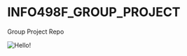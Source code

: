 # INFO498F_GROUP_PROJECT
Group Project Repo     

![Hello!](http://www.hdwallpaperscool.com/wp-content/uploads/2014/06/amazing-backgrounds-cool-wallpapers-of-high-resolution.jpg)